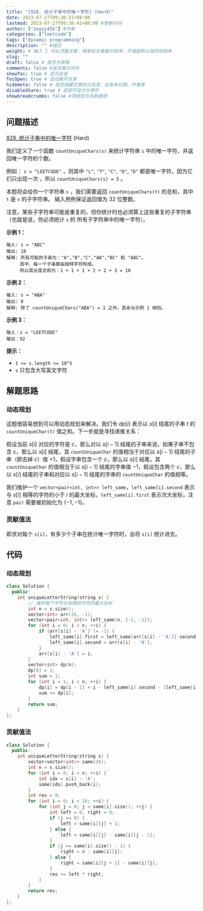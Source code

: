 ```yaml
---
title: "[828. 统计子串中的唯一字符] (Hard)"
date: 2023-07-27T09:30:41+08:00
lastmod: 2023-07-27T09:30:41+08:00 #更新时间
author: ["zwyyy456"] #作者
categories: ["leetcode"]
tags: ["dynamic programming"]
description: "" #描述
weight: # 输入 1 可以顶置文章，用来给文章展示排序，不填就默认按时间排序
slug: ""
draft: false # 是否为草稿
comments: false #是否展示评论
showToc: true # 显示目录
TocOpen: true # 自动展开目录
hidemeta: false # 是否隐藏文章的元信息，如发布日期、作者等
disableShare: true # 底部不显示分享栏
showbreadcrumbs: false #顶部显示当前路径
---
```

## 问题描述

[828. 统计子串中的唯一字符][link] (Hard)

[link]: https://leetcode.cn/problems/count-unique-characters-of-all-substrings-of-a-given-string/

我们定义了一个函数 `countUniqueChars(s)` 来统计字符串 `s` 中的唯一字符，并返回唯一字符的个数。

例如： `s = "LEETCODE"` ，则其中 `"L"`, `"T"`, `"C"`, `"O"`, `"D"` 都是唯一字符，因为它们只出现一次
，所以 `countUniqueChars(s) = 5` 。

本题将会给你一个字符串 `s` ，我们需要返回 `countUniqueChars(t)` 的总和，其中 `t` 是 `s` 的子字符串。
输入用例保证返回值为 32 位整数。

注意，某些子字符串可能是重复的，但你统计时也必须算上这些重复的子字符串（也就是说，你必须统计 `s` 的
所有子字符串中的唯一字符）。

**示例 1：**

```
输入: s = "ABC"
输出: 10
解释: 所有可能的子串为："A","B","C","AB","BC" 和 "ABC"。
     其中，每一个子串都由独特字符构成。
     所以其长度总和为：1 + 1 + 1 + 2 + 2 + 3 = 10

```

**示例 2：**

```
输入: s = "ABA"
输出: 8
解释: 除了 countUniqueChars("ABA") = 1 之外，其余与示例 1 相同。

```

**示例 3：**

```
输入：s = "LEETCODE"
输出：92

```

**提示：**

- `1 <= s.length <= 10^5`
- `s` 只包含大写英文字符

## 解题思路

### 动态规划

这题很容易想到可以用动态规划来解决。我们令 $dp[i]$ 表示以 $s[i]$ 结尾的子串 $t$ 的 `countUniqueChar(t)` 值之和。下一步就是寻找递推关系：

假设当前 $s[i]$ 对应的字符是 $c$，那么对以 $s[i - 1]$ 结尾的子串来说，如果子串不包含 $c$，那么以 $s[i]$ 结尾，其 `countUniqueChar` 的值相当于对应以 $s[i - 1]$ 结尾的子串（即去掉 $c$）值 $+1$，假设字串包含一个 $c$，那么以 $s[i]$ 结尾，其 `countUniqueChar` 的值相当于以 $s[i - 1]$ 结尾的字串值 $-1$，假设包含两个 $c$，那么以 $s[i]$ 结尾的子串和对应以 $s[i - 1]$ 结尾的字串的 `countUniqueChar` 的值相等。

我们维护一个 `vector<pair<int, int>> left_same`，`left_same[i].second` 表示与 $s[i]$ 相等的字符的小于 $i$ 的最大坐标，`left_same[i].first` 表示次大坐标，注意 `pair` 需要被初始化为 $\lbrace -1, -1\rbrace$。

### 贡献值法

即求对每个 `s[i]`，有多少个子串在统计唯一字符时，会将 `s[i]` 统计进去。

## 代码

### 动态规划

```cpp
class Solution {
  public:
    int uniqueLetterString(string s) {
        // 维护每个字符左侧相同字符的最大坐标
        int n = s.size();
        vector<int> arr(26, -1);
        vector<pair<int, int>> left_same(n, {-1, -1});
        for (int i = 0; i < n; ++i) {
            if (arr[s[i] - 'A'] != -1) {
                left_same[i].first = left_same[arr[s[i] - 'A']].second;
                left_same[i].second = arr[s[i] - 'A'];
            }
            arr[s[i] - 'A'] = i;
        }
        vector<int> dp(n);
        dp[0] = 1;
        int sum = 1;
        for (int i = 1; i < n; ++i) {
            dp[i] = dp[i - 1] + i - left_same[i].second - (left_same[i].second - left_same[i].first);
            sum += dp[i];
        }
        return sum;
    }
};
```

### 贡献值法

```cpp
class Solution {
  public:
    int uniqueLetterString(string s) {
        vector<vector<int>> same(26);
        int n = s.size();
        for (int i = 0; i < n; ++i) {
            int idx = s[i] - 'A';
            same[idx].push_back(i);
        }
        int res = 0;
        for (int i = 0; i < 26; ++i) {
            for (int j = 0; j < same[i].size(); ++j) {
                int left = 0, right = 0;
                if (j == 0) {
                    left = same[i][j] + 1;
                } else {
                    left = same[i][j] - same[i][j - 1];
                }
                if (j == same[i].size() - 1) {
                    right = n - same[i][j];
                } else {
                    right = same[i][j + 1] - same[i][j];
                }
                res += left * right;
            }
        }
        return res;
    }
};
```